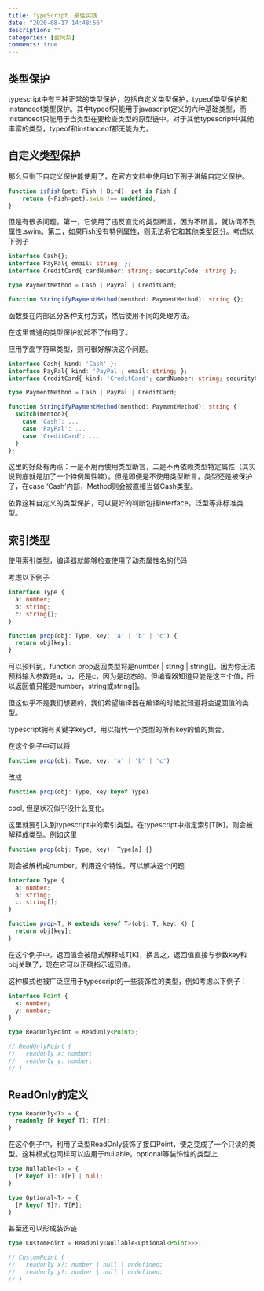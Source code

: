 ```yaml
---
title: TypeScript：最佳实践
date: "2020-08-17 14:48:56"
description: ""
categories: [金风梨]
comments: true
---
```


## 类型保护
typescript中有三种正常的类型保护，包括自定义类型保护，typeof类型保护和instanceof类型保护。其中typeof只能用于javascript定义的六种基础类型，而instanceof只能用于当类型在要检查类型的原型链中。对于其他typescript中其他丰富的类型，typeof和instanceof都无能为力。

## 自定义类型保护
那么只剩下自定义保护能使用了，在官方文档中使用如下例子讲解自定义保护。

```typescript
function isFish(pet: Fish | Bird): pet is Fish {
    return (<Fish>pet).swim !== undefined;
}
```


但是有很多问题。第一，它使用了违反直觉的类型断言，因为不断言，就访问不到属性.swim。第二，如果Fish没有特例属性，则无法将它和其他类型区分。考虑以下例子

```typescript
interface Cash{};
interface PayPal{ email: string; };
interface CreditCard{ cardNumber: string; securityCode: string };

type PaymentMethod = Cash | PayPal | CreditCard;

function StringifyPaymentMethod(menthod: PaymentMethod): string {};
```

函数要在内部区分各种支付方式，然后使用不同的处理方法。

在这里普通的类型保护就起不了作用了。

应用字面字符串类型，则可很好解决这个问题。

```typescript
interface Cash{ kind: 'Cash' };
interface PayPal{ kind: 'PayPal'; email: string; };
interface CreditCard{ kind: 'CreditCard'; cardNumber: string; securityCode: string };

type PaymentMethod = Cash | PayPal | CreditCard;

function StringifyPaymentMethod(menthod: PaymentMethod): string {
  switch(mentod){
    case 'Cash': ...
    case 'PayPal': ...
    case 'CreditCard': ...
  }
};
```

这里的好处有两点：一是不用再使用类型断言，二是不再依赖类型特定属性（其实说到底就是加了一个特例属性嘛）。但是即便是不使用类型断言，类型还是被保护了，在case ‘Cash’内部，Method则会被直接当做Cash类型。

依靠这种自定义的类型保护，可以更好的判断包括interface，泛型等非标准类型。

## 索引类型
使用索引类型，编译器就能够检查使用了动态属性名的代码

考虑以下例子：

```typescript
interface Type {
  a: number;
  b: string;
  c: string[];
}

function prop(obj: Type, key: 'a' | 'b' | 'c') {
  return obj[key];
}
```


可以预料到，function prop返回类型将是number | string | string[]，因为你无法预料输入参数是a，b，还是c，因为是动态的。但编译器知道只能是这三个值，所以返回值只能是number，string或string[]。

但这似乎不是我们想要的，我们希望编译器在编译的时候就知道将会返回值的类型。

typescript拥有关键字keyof，用以指代一个类型的所有key的值的集合。

在这个例子中可以将

```typescript
function prop(obj: Type, key: 'a' | 'b' | 'c')
```


改成

```typescript
function prop(obj: Type, key keyof Type)
```


cool, 但是状况似乎没什么变化。

这里就要引入到typescript中的索引类型。在typescript中指定索引T[K]，则会被解释成类型。例如这里

```typescript
function prop(obj: Type, key): Type[a] {}
```


则会被解析成number。利用这个特性，可以解决这个问题

```typescript
interface Type {
  a: number;
  b: string;
  c: string[];
}

function prop<T, K extends keyof T>(obj: T, key: K) {
  return obj[key];
}
```

在这个例子中，返回值会被隐式解释成T[K]，换言之，返回值直接与参数key和obj关联了，现在它可以正确指示返回值。

这种模式也被广泛应用于typescript的一些装饰性的类型，例如考虑以下例子：

```typescript
interface Point {
  x: number;
  y: number;
}

type ReadOnlyPoint = ReadOnly<Point>;

// ReadOnlyPoint {
//   readonly x: number;
//   readonly y: number;
// }
```

## ReadOnly的定义

```typescript
type ReadOnly<T> = {
  readonly [P keyof T]: T[P];
}
```


在这个例子中，利用了泛型ReadOnly装饰了接口Point，使之变成了一个只读的类型。这种模式也同样可以应用于nullable，optional等装饰性的类型上

```typescript
type Nullable<T> = {
  [P keyof T]: T[P] | null;
}

type Optional<T> = {
  [P keyof T]?: T[P];
}
```

甚至还可以形成装饰链

```typescript
type CustomPoint = ReadOnly<Nullable<Optional<Point>>>;

// CustomPoint {
//   readonly x?: number | null | undefined;
//   readonly y?: number | null | undefined;
// }
```

